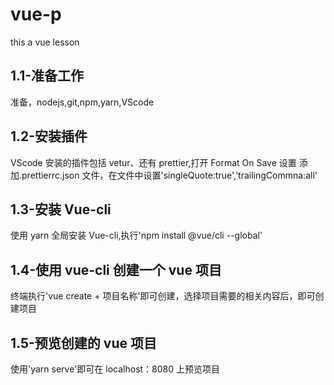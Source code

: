 # vue-p

this a vue lesson

## 1.1-准备工作

准备，nodejs,git,npm,yarn,VScode

## 1.2-安装插件

VScode 安装的插件包括 vetur、还有 prettier,打开 Format On Save 设置
添加.prettierrc.json 文件，在文件中设置'singleQuote:true','trailingCommna:all'

## 1.3-安装 Vue-cli

使用 yarn 全局安装 Vue-cli,执行'npm install @vue/cli --global'

## 1.4-使用 vue-cli 创建一个 vue 项目

终端执行'vue create + 项目名称'即可创建，选择项目需要的相关内容后，即可创建项目

## 1.5-预览创建的 vue 项目

使用'yarn serve'即可在 localhost：8080 上预览项目
